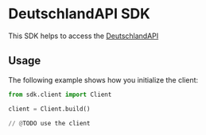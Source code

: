 
# DeutschlandAPI SDK

This SDK helps to access the [DeutschlandAPI](https://deutschland-api.dev)

## Usage

The following example shows how you initialize the client:

```python
from sdk.client import Client

client = Client.build()

// @TODO use the client
```
